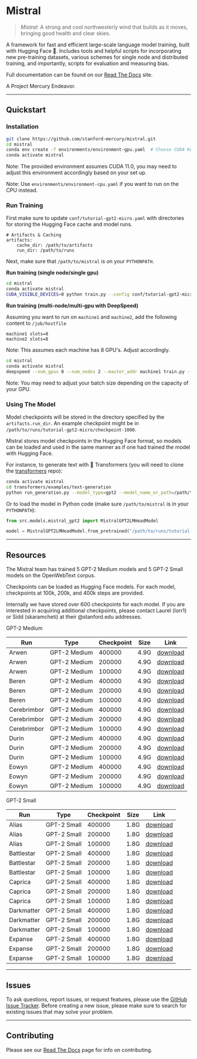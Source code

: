 # Mistral

> *Mistral*: A strong and cool northwesterly wind that builds as it moves, bringing good health and clear skies.

A framework for fast and efficient large-scale language model training, built with Hugging Face :hugs:. Includes tools
and helpful scripts for incorporating new pre-training datasets, various schemes for single node and distributed
training, and importantly, scripts for evaluation and measuring bias.

Full documentation can be found on our [Read The Docs](https://nlp.stanford.edu/local/mistral/docs/_build/html/index.html) site.

A Project Mercury Endeavor.

---

## Quickstart

### Installation

```bash
git clone https://github.com/stanford-mercury/mistral.git
cd mistral
conda env create -f environments/environment-gpu.yaml  # Choose CUDA Kernel based on Hardware!
conda activate mistral
```

Note: The provided environment assumes CUDA 11.0, you may need to adjust this environment accordingly based on your set up.

Note: Use `environments/environment-cpu.yaml` if you want to run on the CPU instead.

### Run Training

First make sure to update `conf/tutorial-gpt2-micro.yaml` with directories for storing the Hugging Face cache and model runs.

```
# Artifacts & Caching
artifacts:
    cache_dir: /path/to/artifacts
    run_dir: /path/to/runs
```

Next, make sure that `/path/to/mistral` is on your `PYTHONPATH`.

**Run training (single node/single gpu)**

```bash
cd mistral
conda activate mistral
CUDA_VISIBLE_DEVICES=0 python train.py --config conf/tutorial-gpt2-micro.yaml --nnodes 1 --nproc_per_node 1 --training_arguments.fp16 true --training_arguments.per_device_train_batch_size 2 --run_id tutorial-gpt2-micro
```

**Run training (multi-node/multi-gpu with DeepSpeed)**

Assuming you want to run on `machine1` and `machine2`, add the following content to `/job/hostfile`

```
machine1 slots=8
machine2 slots=8
```

Note: This assumes each machine has 8 GPU's. Adjust accordingly.

```bash
cd mistral
conda activate mistral
deepspeed --num_gpus 8 --num_nodes 2 --master_addr machine1 train.py --config conf/tutorial-gpt2-micro.yaml --nnodes 2 --nproc_per_node 8 --training_arguments.fp16 true --training_arguments.per_device_train_batch_size 4 --training_arguments.deepspeed conf/deepspeed/z1-conf.json --run_id tutorial-gpt2-micro-multi-node > tutorial-gpt2-micro-multi-node.out 2> tutorial-gpt2-micro-multi-node.err
```

Note: You may need to adjust your batch size depending on the capacity of your GPU.

### Using The Model

Model checkpoints will be stored in the directory specified by the `artifacts.run_dir`. An example checkpoint might be in `/path/to/runs/tutorial-gpt2-micro/checkpoint-1000`.

Mistral stores model checkpoints in the Hugging Face format, so models can be loaded and used in the same manner as if one had trained the model with Hugging Face.

For instance, to generate text with 🤗 Transformers (you will need to clone the [transformers](https://github.com/huggingface/transformers) repo):

```bash
conda activate mistral
cd transformers/examples/text-generation
python run_generation.py --model_type=gpt2 --model_name_or_path=/path/to/runs/tutorial-gpt2-micro/checkpoint-1000
```

Or to load the model in Python code (make sure `/path/to/mistral` is in your `PYTHONPATH`):

```python
from src.models.mistral_gpt2 import MistralGPT2LMHeadModel

model = MistralGPT2LMHeadModel.from_pretrained("/path/to/runs/tutorial-gpt2-micro/checkpoint-1000")
```

---

## Resources

The Mistral team has trained 5 GPT-2 Medium models and 5 GPT-2 Small models on the OpenWebText corpus.

Checkpoints can be loaded as Hugging Face models. For each model, checkpoints at 100k, 200k, and 400k steps are provided.

Internally we have stored over 600 checkpoints for each model. If you are interested in acquiring additional checkpoints, please contact Laurel (lorr1) or Sidd (skaramcheti) at their @stanford.edu addresses.

GPT-2 Medium

| Run | Type | Checkpoint | Size | Link |
| --- | --- | --- | --- | --- |
| Arwen | GPT-2 Medium | 400000 | 4.9G | [download](https://storage.googleapis.com/mistral-models/gpt2-medium/arwen-gpt2-medium-x21/arwen-x21-checkpoint-400000.zip) |
| Arwen | GPT-2 Medium | 200000 | 4.9G | [download](https://storage.googleapis.com/mistral-models/gpt2-medium/arwen-gpt2-medium-x21/arwen-x21-checkpoint-200000.zip) |
| Arwen | GPT-2 Medium | 100000 | 4.9G | [download](https://storage.googleapis.com/mistral-models/gpt2-medium/arwen-gpt2-medium-x21/arwen-x21-checkpoint-100000.zip) |
| Beren | GPT-2 Medium | 400000 | 4.9G | [download](https://storage.googleapis.com/mistral-models/gpt2-medium/beren-gpt2-medium-x49/beren-x49-checkpoint-400000.zip) |
| Beren | GPT-2 Medium | 200000 | 4.9G | [download](https://storage.googleapis.com/mistral-models/gpt2-medium/beren-gpt2-medium-x49/beren-x49-checkpoint-200000.zip) |
| Beren | GPT-2 Medium | 100000 | 4.9G | [download](https://storage.googleapis.com/mistral-models/gpt2-medium/beren-gpt2-medium-x49/beren-x49-checkpoint-100000.zip) |
| Cerebrimbor | GPT-2 Medium | 400000 | 4.9G | [download](https://storage.googleapis.com/mistral-models/gpt2-medium/cerebrimbor-gpt2-medium-x81/cerebrimbor-x81-checkpoint-400000.zip) |
| Cerebrimbor | GPT-2 Medium | 200000 | 4.9G | [download](https://storage.googleapis.com/mistral-models/gpt2-medium/cerebrimbor-gpt2-medium-x81/cerebrimbor-x81-checkpoint-200000.zip) |
| Cerebrimbor | GPT-2 Medium | 100000 | 4.9G | [download](https://storage.googleapis.com/mistral-models/gpt2-medium/cerebrimbor-gpt2-medium-x81/cerebrimbor-x81-checkpoint-100000.zip) |
| Durin | GPT-2 Medium | 400000 | 4.9G | [download](https://storage.googleapis.com/mistral-models/gpt2-medium/durin-gpt2-medium-x343/durin-x343-checkpoint-400000.zip) |
| Durin | GPT-2 Medium | 200000 | 4.9G | [download](https://storage.googleapis.com/mistral-models/gpt2-medium/durin-gpt2-medium-x343/durin-x343-checkpoint-200000.zip) |
| Durin | GPT-2 Medium | 100000 | 4.9G | [download](https://storage.googleapis.com/mistral-models/gpt2-medium/durin-gpt2-medium-x343/durin-x343-checkpoint-100000.zip) |
| Eowyn | GPT-2 Medium | 400000 | 4.9G | [download](https://storage.googleapis.com/mistral-models/gpt2-medium/eowyn-gpt2-medium-x777/eowyn-x777-checkpoint-400000.zip) |
| Eowyn | GPT-2 Medium | 200000 | 4.9G | [download](https://storage.googleapis.com/mistral-models/gpt2-medium/eowyn-gpt2-medium-x777/eowyn-x777-checkpoint-200000.zip) |
| Eowyn | GPT-2 Medium | 100000 | 4.9G | [download](https://storage.googleapis.com/mistral-models/gpt2-medium/eowyn-gpt2-medium-x777/eowyn-x777-checkpoint-100000.zip) |

GPT-2 Small

| Run | Type | Checkpoint | Size | Link |
| --- | --- | --- | --- | --- |
| Alias | GPT-2 Small | 400000 | 1.8G | [download](https://storage.googleapis.com/mistral-models/gpt2-small/alias-gpt2-small-x21/alias-x21-checkpoint-400000.zip) |
| Alias | GPT-2 Small | 200000 | 1.8G | [download](https://storage.googleapis.com/mistral-models/gpt2-small/alias-gpt2-small-x21/alias-x21-checkpoint-200000.zip) |
| Alias | GPT-2 Small | 100000 | 1.8G | [download](https://storage.googleapis.com/mistral-models/gpt2-small/alias-gpt2-small-x21/alias-x21-checkpoint-100000.zip) |
| Battlestar | GPT-2 Small | 400000 | 1.8G | [download](https://storage.googleapis.com/mistral-models/gpt2-small/battlestar-gpt2-small-x49/battlestar-x49-checkpoint-400000.zip) |
| Battlestar | GPT-2 Small | 200000 | 1.8G | [download](https://storage.googleapis.com/mistral-models/gpt2-small/battlestar-gpt2-small-x49/battlestar-x49-checkpoint-200000.zip) |
| Battlestar | GPT-2 Small | 100000 | 1.8G | [download](https://storage.googleapis.com/mistral-models/gpt2-small/battlestar-gpt2-small-x49/battlestar-x49-checkpoint-100000.zip) |
| Caprica | GPT-2 Small | 400000 | 1.8G | [download](https://storage.googleapis.com/mistral-models/gpt2-small/caprica-gpt2-small-x81/caprica-x81-checkpoint-400000.zip) |
| Caprica | GPT-2 Small | 200000 | 1.8G | [download](https://storage.googleapis.com/mistral-models/gpt2-small/caprica-gpt2-small-x81/caprica-x81-checkpoint-200000.zip) |
| Caprica | GPT-2 Small | 100000 | 1.8G | [download](https://storage.googleapis.com/mistral-models/gpt2-small/caprica-gpt2-small-x81/caprica-x81-checkpoint-100000.zip) |
| Darkmatter | GPT-2 Small | 400000 | 1.8G | [download](https://storage.googleapis.com/mistral-models/gpt2-small/darkmatter-gpt2-small-x343/darkmatter-x343-checkpoint-400000.zip) |
| Darkmatter | GPT-2 Small | 200000 | 1.8G | [download](https://storage.googleapis.com/mistral-models/gpt2-small/darkmatter-gpt2-small-x343/darkmatter-x343-checkpoint-200000.zip) |
| Darkmatter | GPT-2 Small | 100000 | 1.8G | [download](https://storage.googleapis.com/mistral-models/gpt2-small/darkmatter-gpt2-small-x343/darkmatter-x343-checkpoint-100000.zip) |
| Expanse | GPT-2 Small | 400000 | 1.8G | [download](https://storage.googleapis.com/mistral-models/gpt2-small/expanse-gpt2-small-x777/expanse-x777-checkpoint-400000.zip) |
| Expanse | GPT-2 Small | 200000 | 1.8G | [download](https://storage.googleapis.com/mistral-models/gpt2-small/expanse-gpt2-small-x777/expanse-x777-checkpoint-200000.zip) |
| Expanse | GPT-2 Small | 100000 | 1.8G | [download](https://storage.googleapis.com/mistral-models/gpt2-small/expanse-gpt2-small-x777/expanse-x777-checkpoint-100000.zip) |

---

## Issues

To ask questions, report issues, or request features, please use the [GitHub Issue Tracker](https://github.com/stanford-mercury/mistral/issues). Before creating a new issue, please make sure to search for existing issues that may solve your problem.

---

## Contributing

Please see our [Read The Docs](https://nlp.stanford.edu/local/mistral/docs/_build/html/contributing.html) page for info on contributing.
